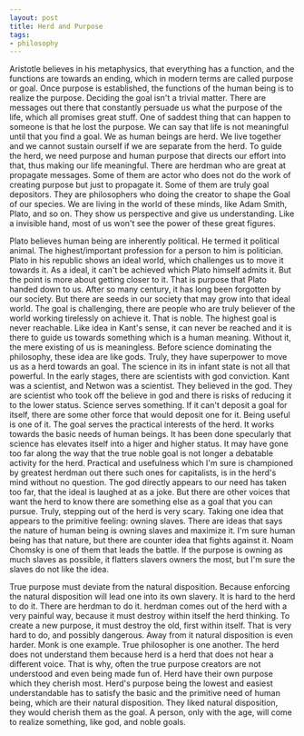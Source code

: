 ```yaml
---
layout: post
title: Herd and Purpose
tags:
- philosophy
---
```



Aristotle believes in his metaphysics, that everything has a function, and the functions are towards an ending, which in modern terms are called purpose or goal. Once purpose is established, the functions of the human being is to realize the purpose. Deciding the goal isn't a trivial matter. There are messages out there that constantly persuade us what the purpose of the life, which all promises great stuff. One of saddest thing that can happen to someone is that he lost the purpose. We can say that life is not meaningful until that you find a goal. We as human beings are herd. We live together and we cannot sustain ourself if we are separate from the herd. To guide the herd, we need purpose and human purpose that directs our effort into that, thus making our life meaningful. There are herdman who are great at propagate messages. Some of them are actor who does not do the work of creating purpose but just to propagate it. Some of them are truly goal depositors. They are philosophers who doing the creator to shape the Goal of our species. We are living in the world of these minds, like Adam Smith, Plato, and so on. They show us perspective and give us understanding. Like a invisible hand, most of us won't see the power of these great figures.

Plato believes human being are inherently political. He termed it political animal. The highest/important profession for a person to him is politician. Plato in his republic shows an ideal world, which challenges us to move it towards it. As a ideal, it can't be achieved which Plato himself admits it. But the point is more about getting closer to it. That is purpose that Plato handed down to us. After so many century, it has long been forgotten by our society. But there are seeds in our society that may grow into that ideal world. The goal is challenging, there are people who are truly believer of the world working tirelessly on achieve it. That is noble. The highest goal is never reachable. Like idea in Kant's sense, it can never be reached and it is there to guide us towards something which is a human meaning. Without it, the mere existing of us is meaningless. Before science dominating the philosophy, these idea are like gods. Truly, they have superpower to move us as a herd towards an goal. The science in its in infant state is not all that powerful. In the early stages, there are scientists with god conviction. Kant was a scientist, and Netwon was a scientist. They believed in the god. They are scientist who took off the believe in god and there is risks of reducing it to the lower status. Science serves something. If it can't deposit a goal for itself, there are some other force that would deposit one for it. Being useful is one of it. The goal serves the practical interests of the herd. It works towards the basic needs of human beings. It has been done specularly that science has elevates itself into a higer and higher status. It may have gone too far along the way that the true noble goal is not longer a debatable activity for the herd. Practical and usefulness which I'm sure is championed by greatest herdman out there such ones for capitalists, is in the herd's mind without no question. The god directly appears to our need has taken too far, that the ideal is laughed at as a joke. But there are other voices that want the herd to know there are something else as a goal that you can pursue. Truly, stepping out of the herd is very scary. Taking one idea that appears to the primitive feeling: owning slaves. There are ideas that says the nature of human being is owning slaves and maximize it. I'm sure human being has that nature, but there are counter idea that fights against it. Noam Chomsky is one of them that leads the battle. If the purpose is owning as much slaves as possible, it flatters slavers owners the most, but I'm sure the slaves do not like the idea.

True purpose must deviate from the natural disposition. Because enforcing the natural disposition will lead one into its own slavery. It is hard to the herd to do it. There are herdman to do it. herdman comes out of the herd with a very painful way, because it must destroy within itself the herd thinking. To create a new purpose, it must destroy the old, first within itself. That is very hard to do, and possibly dangerous. Away from it natural disposition is even harder. Monk is one example. True philosopher is one another. The herd does not understand them because herd is a herd that does not hear a different voice. That is why, often the true purpose creators are not understood and even being made fun of. Herd have their own purpose which they cherish most. Herd's purpose being the lowest and easiest understandable has to satisfy the basic and the primitive need of human being, which are their natural disposition. They liked natural disposition, they would cherish them as the goal. A person, only with the age, will come to realize something, like god, and noble goals.


